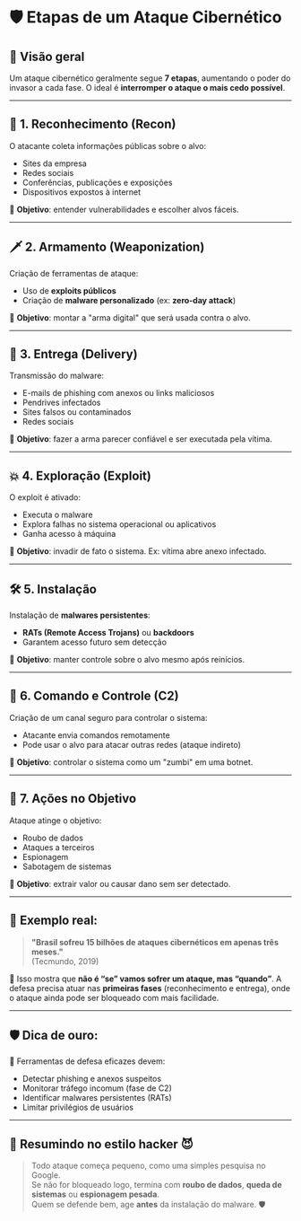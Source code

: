 # &#x1F6E1;&#xFE0F; Etapas de um Ataque Cibernético

## 🧠 Visão geral
Um ataque cibernético geralmente segue **7 etapas**, aumentando o poder do invasor a cada fase. O ideal é **interromper o ataque o mais cedo possível**.

---

## 🧭 1. Reconhecimento (Recon)

O atacante coleta informações públicas sobre o alvo:
- Sites da empresa
- Redes sociais
- Conferências, publicações e exposições
- Dispositivos expostos à internet

🎯 **Objetivo**: entender vulnerabilidades e escolher alvos fáceis.

---

## &#x1F5E1;&#xFE0F; 2. Armamento (Weaponization)

Criação de ferramentas de ataque:
- Uso de **exploits públicos**
- Criação de **malware personalizado** (ex: **zero-day attack**)

🎯 **Objetivo**: montar a "arma digital" que será usada contra o alvo.

---

## &#x1F4E7; 3. Entrega (Delivery)

Transmissão do malware:
- E-mails de phishing com anexos ou links maliciosos
- Pendrives infectados
- Sites falsos ou contaminados
- Redes sociais

🎯 **Objetivo**: fazer a arma parecer confiável e ser executada pela vítima.

---

## &#x1F4A5; 4. Exploração (Exploit)

O exploit é ativado:
- Executa o malware
- Explora falhas no sistema operacional ou aplicativos
- Ganha acesso à máquina

🎯 **Objetivo**: invadir de fato o sistema. Ex: vítima abre anexo infectado.

---

## &#x1F6E0;&#xFE0F; 5. Instalação

Instalação de **malwares persistentes**:
- **RATs (Remote Access Trojans)** ou **backdoors**
- Garantem acesso futuro sem detecção

🎯 **Objetivo**: manter controle sobre o alvo mesmo após reinícios.

---

## &#x1F4AC; 6. Comando e Controle (C2)

Criação de um canal seguro para controlar o sistema:
- Atacante envia comandos remotamente
- Pode usar o alvo para atacar outras redes (ataque indireto)

🎯 **Objetivo**: controlar o sistema como um "zumbi" em uma botnet.

---

## &#x1F52B; 7. Ações no Objetivo

Ataque atinge o objetivo:
- Roubo de dados
- Ataques a terceiros
- Espionagem
- Sabotagem de sistemas

🎯 **Objetivo**: extrair valor ou causar dano sem ser detectado.

---

## &#x1F6A8; Exemplo real:

> **"Brasil sofreu 15 bilhões de ataques cibernéticos em apenas três meses."**  
> (Tecmundo, 2019)

🔎 Isso mostra que **não é “se” vamos sofrer um ataque, mas “quando”**. A defesa precisa atuar nas **primeiras fases** (reconhecimento e entrega), onde o ataque ainda pode ser bloqueado com mais facilidade.

---

## 🛡️ Dica de ouro:

🔐 Ferramentas de defesa eficazes devem:
- Detectar phishing e anexos suspeitos
- Monitorar tráfego incomum (fase de C2)
- Identificar malwares persistentes (RATs)
- Limitar privilégios de usuários

---

## 💬 Resumindo no estilo hacker &#x1F608;

> Todo ataque começa pequeno, como uma simples pesquisa no Google.  
> Se não for bloqueado logo, termina com **roubo de dados**, **queda de sistemas** ou **espionagem pesada**.  
> Quem se defende bem, age **antes** da instalação do malware. &#x1F6E1;&#xFE0F;

